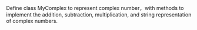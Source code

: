 Define class MyComplex to represent complex number，with methods to implement 
the addition, subtraction, multiplication, and string representation of complex numbers. 

